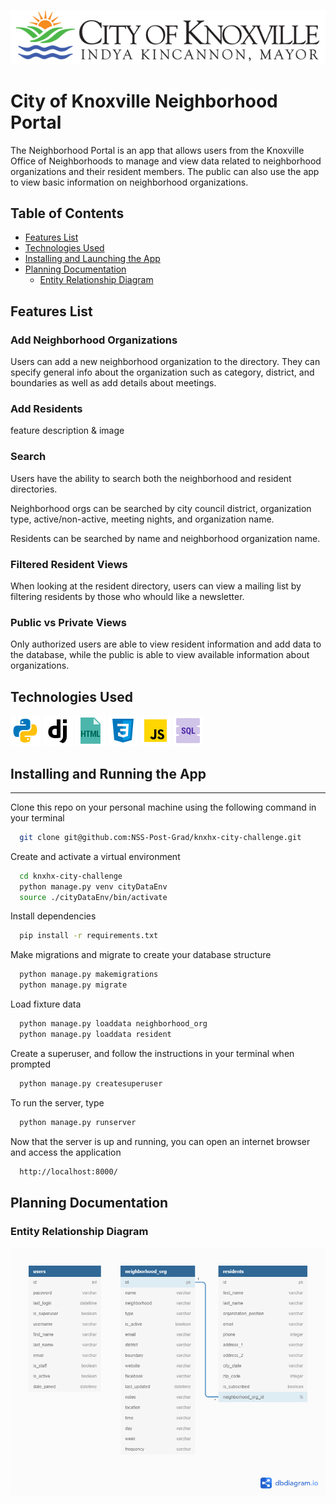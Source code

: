 ![Logo](neighborhoodApp/static/images/knoxlogofull.png)

# City of Knoxville Neighborhood Portal
  The Neighborhood Portal is an app that allows users from the Knoxville Office of Neighborhoods to manage and view data related to neighborhood organizations and their resident members. The public can also use the app to view basic information on neighborhood organizations.

## Table of Contents
  * [Features List](#features-list)
  * [Technologies Used](#technologies-used)
  * [Installing and Launching the App](#installing-and-running-the-app)
  * [Planning Documentation](#planning-documentation)
    * [Entity Relationship Diagram](#entity-relationship-diagram)

## Features List

### Add Neighborhood Organizations
  Users can add a new neighborhood organization to the directory. They can specify general info about the organization such as category, district, and boundaries as well as add details about meetings.

### Add Residents
  feature description & image

### Search
  Users have the ability to search both the neighborhood and resident directories. 
  
  Neighborhood orgs can be searched by city council district, organization type, active/non-active, meeting nights, and organization name. 

  Residents can be searched by name and neighborhood organization name.

### Filtered Resident Views
  When looking at the resident directory, users can view a mailing list by filtering residents by those who whould like a newsletter.
  
### Public vs Private Views
  Only authorized users are able to view resident information and add data to the database, while the public is able to view available information about organizations.

## Technologies Used
  ![Python](neighborhoodApp/static/images/icons8-python-48.png)
  ![Django](neighborhoodApp/static/images/icons8-django-48.png)
  ![HTML](neighborhoodApp/static/images/icons8-html-filetype-48.png)
  ![CSS](neighborhoodApp/static/images/icons8-css3-48.png)
  ![JavaScript](neighborhoodApp/static/images/icons8-javascript-48.png)
  ![SQLite](neighborhoodApp/static/images/icons8-sql-48.png)

## Installing and Running the App

  ----------------

  Clone this repo on your personal machine using the following command in your terminal
  ```sh
    git clone git@github.com:NSS-Post-Grad/knxhx-city-challenge.git
  ```

  Create and activate a virtual environment
  ```sh
    cd knxhx-city-challenge
    python manage.py venv cityDataEnv
    source ./cityDataEnv/bin/activate
  ```

  Install dependencies
  ```sh
    pip install -r requirements.txt
  ```

  Make migrations and migrate to create your database structure
  ```sh
    python manage.py makemigrations
    python manage.py migrate
  ```

  Load fixture data
  ```sh
    python manage.py loaddata neighborhood_org
    python manage.py loaddata resident
  ```
  
  Create a superuser, and follow the instructions in your terminal when prompted
  ```sh
    python manage.py createsuperuser
  ```

  To run the server, type
  ```sh
    python manage.py runserver
  ```

  Now that the server is up and running, you can open an internet browser and access the application
  ```sh
    http://localhost:8000/
  ```

## Planning Documentation

### Entity Relationship Diagram
![Neighborhood Portal ERD](neighborhoodApp/static/images/neighborhoodERD.png)

  